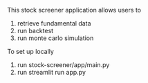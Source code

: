 This stock screener application allows users to 
1. retrieve fundamental data
2. run backtest
3. run monte carlo simulation

To set up locally
1. run stock-screener/app/main.py
2. run streamlit run app.py

